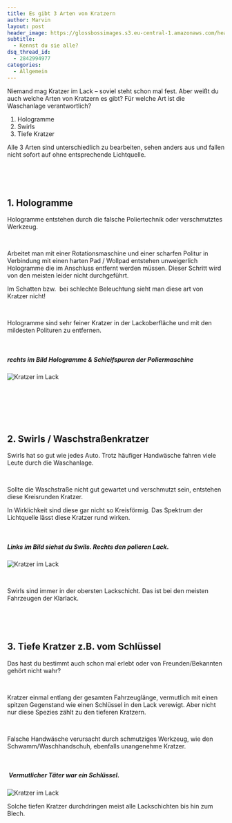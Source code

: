 ```yaml
---
title: Es gibt 3 Arten von Kratzern
author: Marvin
layout: post
header_image: https://glossbossimages.s3.eu-central-1.amazonaws.com/headerimg/3kratzer.jpg
subtitle:
  - Kennst du sie alle?
dsq_thread_id:
  - 2842994977
categories:
  - Allgemein
---
```

Niemand mag Kratzer im Lack &#8211; soviel steht schon mal fest. Aber weißt du auch welche Arten von Kratzern es gibt? Für welche Art ist die Waschanlage verantwortlich?

1.  Hologramme
2.  Swirls
3.  Tiefe Kratzer

Alle 3 Arten sind unterschiedlich zu bearbeiten, sehen anders aus und fallen nicht sofort auf ohne entsprechende Lichtquelle.

&nbsp;

&nbsp;

## 1. Hologramme

Hologramme entstehen durch die falsche Poliertechnik oder verschmutztes Werkzeug.

&nbsp;

Arbeitet man mit einer Rotationsmaschine und einer scharfen Politur in Verbindung mit einen harten Pad / Wollpad entstehen unweigerlich Hologramme die im Anschluss entfernt werden müssen. Dieser Schritt wird von den meisten leider nicht durchgeführt.

Im Schatten bzw.  bei schlechte Beleuchtung sieht man diese art von Kratzer nicht!

&nbsp;

Hologramme sind sehr feiner Kratzer in der Lackoberfläche und mit den mildesten Polituren zu entfernen.

&nbsp;

##### rechts im Bild Hologramme & Schleifspuren der Poliermaschine

![Kratzer im Lack](https://glossbossimages.s3.eu-central-1.amazonaws.com/local/3kratzer/P1010549-e1404119889944.jpg)

&nbsp;

&nbsp;

&nbsp;

## 2. Swirls / Waschstraßenkratzer

Swirls hat so gut wie jedes Auto. Trotz häufiger Handwäsche fahren viele Leute durch die Waschanlage.

&nbsp;

Sollte die Waschstraße nicht gut gewartet und verschmutzt sein, entstehen diese Kreisrunden Kratzer.

In Wirklichkeit sind diese gar nicht so Kreisförmig. Das Spektrum der Lichtquelle lässt diese Kratzer rund wirken.

&nbsp;

##### Links im Bild siehst du Swils. Rechts den polieren Lack.

![Kratzer im Lack](https://glossbossimages.s3.eu-central-1.amazonaws.com/local/3kratzer/P1010453-e1404152748481.jpg)

&nbsp;

Swirls sind immer in der obersten Lackschicht. Das ist bei den meisten Fahrzeugen der Klarlack.

&nbsp;

&nbsp;

## 3. Tiefe Kratzer z.B. vom Schlüssel

Das hast du bestimmt auch schon mal erlebt oder von Freunden/Bekannten gehört nicht wahr?

&nbsp;

Kratzer einmal entlang der gesamten Fahrzeuglänge, vermutlich mit einen spitzen Gegenstand wie einen Schlüssel in den Lack verewigt. Aber nicht nur diese Spezies zählt zu den tieferen Kratzern.

&nbsp;

Falsche Handwäsche verursacht durch schmutziges Werkzeug, wie den Schwamm/Waschhandschuh, ebenfalls unangenehme Kratzer.

&nbsp;

#####  Vermutlicher Täter war ein Schlüssel.

![Kratzer im Lack](https://glossbossimages.s3.eu-central-1.amazonaws.com/local/3kratzer/P1010496-e1404152711138.jpg)

Solche tiefen Kratzer durchdringen meist alle Lackschichten bis hin zum Blech.

&nbsp;

&nbsp;

&nbsp;
